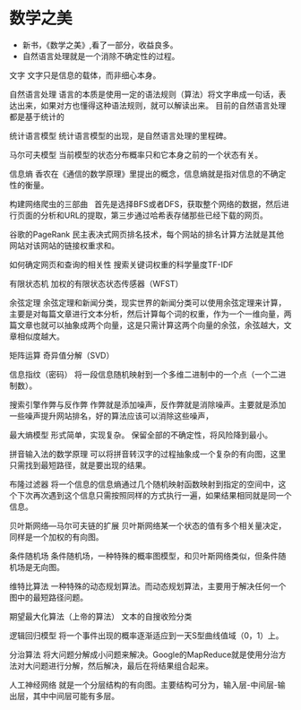 # 数学之美
- 新书，《数学之美》,看了一部分，收益良多。
- 自然语言处理就是一个消除不确定性的过程。

文字
	文字只是信息的载体，而非细心本身。

自然语言处理
	语言的本质是使用一定的语法规则（算法）将文字串成一句话，表达出来，如果对方也懂得这种语法规则，就可以解读出来。
	目前的自然语言处理都是基于统计的

统计语言模型
	统计语言模型的出现，是自然语言处理的里程碑。	

马尔可夫模型
	当前模型的状态分布概率只和它本身之前的一个状态有关。

信息熵
	香农在《通信的数学原理》里提出的概念，信息熵就是指对信息的不确定性的衡量。

构建网络爬虫的三部曲
 	首先是选择BFS或者DFS，获取整个网络的数据，然后进行页面的分析和URL的提取，第三步通过哈希表存储那些已经下载的网页。

谷歌的PageRank
	民主表决式网页排名技术，每个网站的排名计算方法就是其他网站对该网站的链接权重求和。

如何确定网页和查询的相关性
搜索关键词权重的科学量度TF-IDF

有限状态机
	加权的有限状态状态传感器（WFST）

余弦定理
        余弦定理和新闻分类，现实世界的新闻分类可以使用余弦定理来计算，主要是对每篇文章进行文本分析，然后计算每个词的权重，作为一个一维向量，两篇文章也就可以抽象成两个向量，这是只需计算这两个向量的余弦，余弦越大，文章相似度越大。

矩阵运算
	奇异值分解（SVD）

信息指纹（密码）
	将一段信息随机映射到一个多维二进制中的一个点（一个二进制数）。

搜索引擎作弊与反作弊
	作弊就是添加噪声，反作弊就是消除噪声。主要就是添加一些噪声提升网站排名，好的算法应该可以消除这些噪声，

最大熵模型
	形式简单，实现复杂。
	保留全部的不确定性，将风险降到最小。

拼音输入法的数学原理
	可以将拼音转汉字的过程抽象成一个复杂的有向图，这里只需找到最短路径，就是要出现的结果。

布隆过滤器
	将一个信息的信息熵通过几个随机映射函数映射到指定的空间中，这个下次再次遇到这个信息只需按照同样的方式执行一遍，如果结果相同就是同一个信息。

贝叶斯网络—马尔可夫链的扩展
	贝叶斯网络某一个状态的值有多个相关量决定，同样是一个加权的有向图。

条件随机场
	条件随机场，一种特殊的概率图模型，和贝叶斯网络类似，但条件随机场是无向图。

维特比算法
	一种特殊的动态规划算法。而动态规划算法，主要用于解决任何一个图中的最短路径问题。

期望最大化算法（上帝的算法）
	文本的自搜收殓分类

逻辑回归模型
	将一个事件出现的概率逐渐适应到一天S型曲线值域（0，1）上。

分治算法
	将大问题分解成小问题来解决。Google的MapReduce就是使用分治方法对大问题进行分解，然后解决，最后在将结果组合起来。

人工神经网络
	就是一个分层结构的有向图。主要结构可分为，输入层-中间层-输出层，其中中间层可能有多层。

